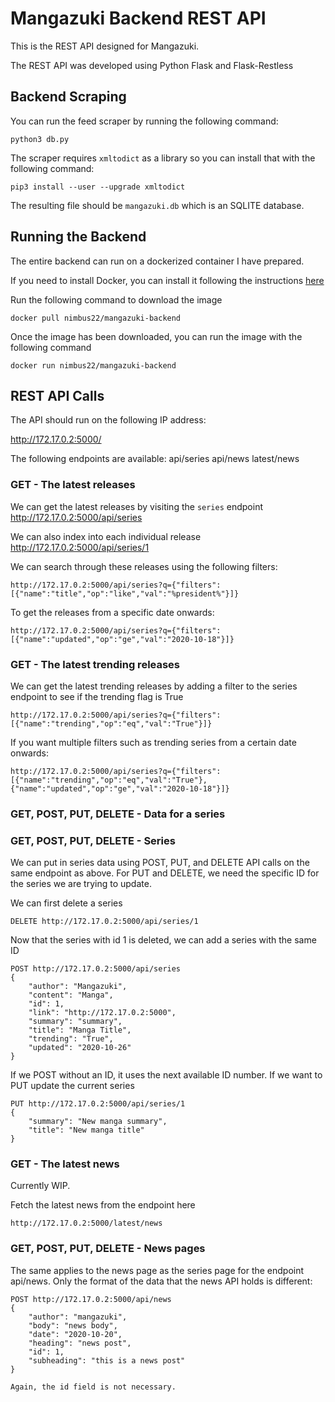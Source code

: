 Mangazuki Backend REST API
==========================

This is the REST API designed for Mangazuki.

The REST API was developed using Python Flask and Flask-Restless

## Backend Scraping

You can run the feed scraper by running the following command:

```python3 db.py```

The scraper requires `xmltodict` as a library so you can install that with the following command:

```pip3 install --user --upgrade xmltodict```

The resulting file should be `mangazuki.db` which is an SQLITE database.

## Running the Backend

The entire backend can run on a dockerized container I have prepared.

If you need to install Docker, you can install it following the instructions [here](https://docs.docker.com/engine/install/)

Run the following command to download the image

```docker pull nimbus22/mangazuki-backend```

Once the image has been downloaded, you can run the image with the following command

```docker run nimbus22/mangazuki-backend```

## REST API Calls

The API should run on the following IP address:

http://172.17.0.2:5000/

The following endpoints are available:
api/series
api/news
latest/news

### GET - The latest releases

We can get the latest releases by visiting the `series` endpoint http://172.17.0.2:5000/api/series

We can also index into each individual release http://172.17.0.2:5000/api/series/1

We can search through these releases using the following filters:

```http://172.17.0.2:5000/api/series?q={"filters":[{"name":"title","op":"like","val":"%president%"}]}```

To get the releases from a specific date onwards:

```http://172.17.0.2:5000/api/series?q={"filters":[{"name":"updated","op":"ge","val":"2020-10-18"}]}```

### GET - The latest trending releases

We can get the latest trending releases by adding a filter to the series endpoint to see if the trending flag is True

```http://172.17.0.2:5000/api/series?q={"filters":[{"name":"trending","op":"eq","val":"True"}]}```

If you want multiple filters such as trending series from a certain date onwards:

```http://172.17.0.2:5000/api/series?q={"filters":[{"name":"trending","op":"eq","val":"True"},{"name":"updated","op":"ge","val":"2020-10-18"}]}```

### GET, POST, PUT, DELETE - Data for a series

### GET, POST, PUT, DELETE - Series

We can put in series data using POST, PUT, and DELETE API calls on the same endpoint as above. For PUT and DELETE, we need the specific ID for the series we are trying to update.

We can first delete a series

```DELETE http://172.17.0.2:5000/api/series/1```

Now that the series with id 1 is deleted, we can add a series with the same ID

```
POST http://172.17.0.2:5000/api/series
{
    "author": "Mangazuki",
    "content": "Manga",
    "id": 1,
    "link": "http://172.17.0.2:5000",
    "summary": "summary",
    "title": "Manga Title",
    "trending": "True",
    "updated": "2020-10-26"
}
```

If we POST without an ID, it uses the next available ID number.
If we want to PUT update the current series

```
PUT http://172.17.0.2:5000/api/series/1
{
    "summary": "New manga summary",
    "title": "New manga title"
}
```

### GET - The latest news

Currently WIP.

Fetch the latest news from the endpoint here

```http://172.17.0.2:5000/latest/news```

### GET, POST, PUT, DELETE - News pages

The same applies to the news page as the series page for the endpoint api/news. Only the format of the data that the news API holds is different:

```
POST http://172.17.0.2:5000/api/news
{
    "author": "mangazuki",
    "body": "news body",
    "date": "2020-10-20",
    "heading": "news post",
    "id": 1,
    "subheading": "this is a news post"
}

Again, the id field is not necessary.